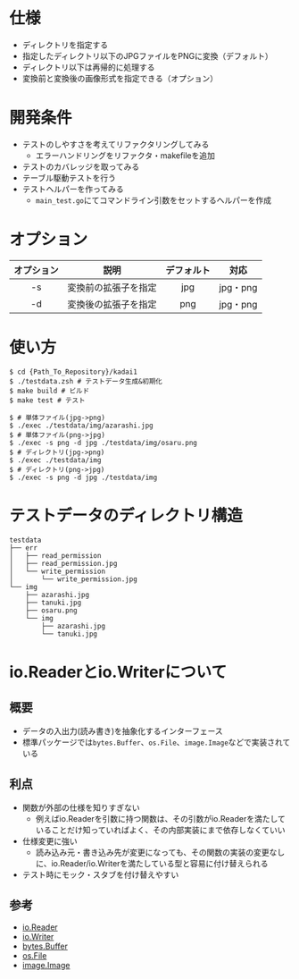 # 仕様
- ディレクトリを指定する
- 指定したディレクトリ以下のJPGファイルをPNGに変換（デフォルト）
- ディレクトリ以下は再帰的に処理する
- 変換前と変換後の画像形式を指定できる（オプション）


# 開発条件
- テストのしやすさを考えてリファクタリングしてみる
  - エラーハンドリングをリファクタ・makefileを追加
- テストのカバレッジを取ってみる
- テーブル駆動テストを行う
- テストヘルパーを作ってみる
  - `main_test.go`にてコマンドライン引数をセットするヘルパーを作成


# オプション
|オプション|説明|デフォルト|対応|
|:---:|:---:|:---:|:---:|
|-s|変換前の拡張子を指定|jpg|jpg・png|
|-d|変換後の拡張子を指定|png|jpg・png|


# 使い方
```shell
$ cd {Path_To_Repository}/kadai1
$ ./testdata.zsh # テストデータ生成&初期化
$ make build # ビルド
$ make test # テスト
```

```shell
$ # 単体ファイル(jpg->png)
$ ./exec ./testdata/img/azarashi.jpg
$ # 単体ファイル(png->jpg)
$ ./exec -s png -d jpg ./testdata/img/osaru.png
$ # ディレクトリ(jpg->png)
$ ./exec ./testdata/img
$ # ディレクトリ(png->jpg)
$ ./exec -s png -d jpg ./testdata/img
```


# テストデータのディレクトリ構造
```
testdata
├── err
│   ├── read_permission
│   ├── read_permission.jpg
│   └── write_permission
│       └── write_permission.jpg
└── img
    ├── azarashi.jpg
    ├── tanuki.jpg
    ├── osaru.png
    └── img
        ├── azarashi.jpg
        └── tanuki.jpg
```


# io.Readerとio.Writerについて
## 概要
- データの入出力(読み書き)を抽象化するインターフェース
- 標準パッケージでは`bytes.Buffer`、`os.File`、`image.Image`などで実装されている


## 利点
- 関数が外部の仕様を知りすぎない
  - 例えばio.Readerを引数に持つ関数は、その引数がio.Readerを満たしていることだけ知っていればよく、その内部実装にまで依存しなくていい
- 仕様変更に強い
  - 読み込み元・書き込み先が変更になっても、その関数の実装の変更なしに、io.Reader/io.Writerを満たしている型と容易に付け替えられる
- テスト時にモック・スタブを付け替えやすい


## 参考
- [io.Reader](https://golang.org/pkg/io/#Reader)
- [io.Writer](https://golang.org/pkg/io/#Writer)
- [bytes.Buffer](https://golang.org/pkg/bytes/#Buffer)
- [os.File](https://golang.org/pkg/os/#File)
- [image.Image](https://golang.org/pkg/image/#Image)
